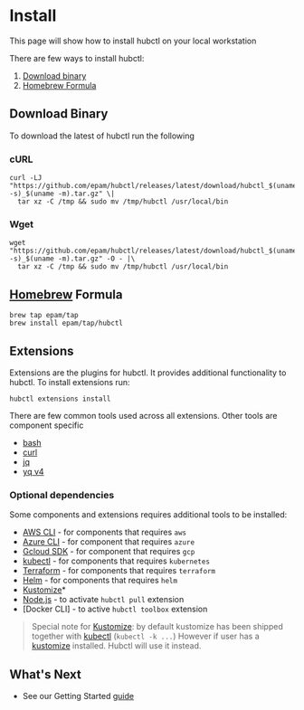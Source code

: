 # Install

This page will show how to install hubctl on your local workstation

There are few ways to install hubctl:

1. [Download binary](#download-binary)
2. [Homebrew Formula](#homebrew-formula)

## Download Binary

To download the latest of hubctl run the following

### cURL

```shell
curl -LJ "https://github.com/epam/hubctl/releases/latest/download/hubctl_$(uname -s)_$(uname -m).tar.gz" \|
  tar xz -C /tmp && sudo mv /tmp/hubctl /usr/local/bin
```

### Wget

```shell
wget "https://github.com/epam/hubctl/releases/latest/download/hubctl_$(uname -s)_$(uname -m).tar.gz" -O - |\
  tar xz -C /tmp && sudo mv /tmp/hubctl /usr/local/bin
```

## [Homebrew](https://brew.sh/) Formula

```shell
brew tap epam/tap
brew install epam/tap/hubctl
```

## Extensions

Extensions are the plugins for hubctl. It provides additional functionality to hubctl. To install extensions run:

```shell
hubctl extensions install
```

There are few common tools used across all extensions. Other tools are component specific

* [bash]
* [curl]
* [jq]
* [yq v4]

### Optional dependencies

Some components and extensions requires additional tools to be installed:

* [AWS CLI] - for components that requires `aws`
* [Azure CLI] - for component that requires `azure`
* [Gcloud SDK] - for component that requires `gcp`
* [kubectl] - for components that requires `kubernetes`
* [Terraform] - for components that requires `terraform`
* [Helm] - for components that requires `helm`
* [Kustomize]*
* [Node.js] - to activate `hubctl pull` extension
* [Docker CLI] - to active `hubctl toolbox` extension

> Special note for [Kustomize]: by default kustomize has been shipped together with [kubectl] (`kubectl -k ...`) However if user has a [kustomize] installed. Hubctl will use it instead.

## What's Next

* See our Getting Started [guide](/tutorials/)

[AWS CLI]: https://aws.amazon.com/cli/
[Azure CLI]: https://docs.microsoft.com/en-us/cli/azure/
[Gcloud SDK]: https://cloud.google.com/sdk/docs/install
[kubectl]: https://kubernetes.io/docs/reference/kubectl/overview/
[jq]: https://stedolan.github.io/jq/
[yq v4]: https://github.com/mikefarah/yq
[Node.js]: https://nodejs.org
[bash]: https://www.gnu.org/software/bash
[curl]: https://curl.se
[Terraform]: http://terraform.io
[Helm]: https://helm.sh
[Kustomize]: https://kustomize.io

